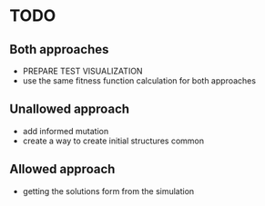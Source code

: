 # TODO

## Both approaches

- PREPARE TEST VISUALIZATION
- use the same fitness function calculation for both approaches

## Unallowed approach

- add informed mutation
- create a way to create initial structures common

## Allowed approach

- getting the solutions form from the simulation

